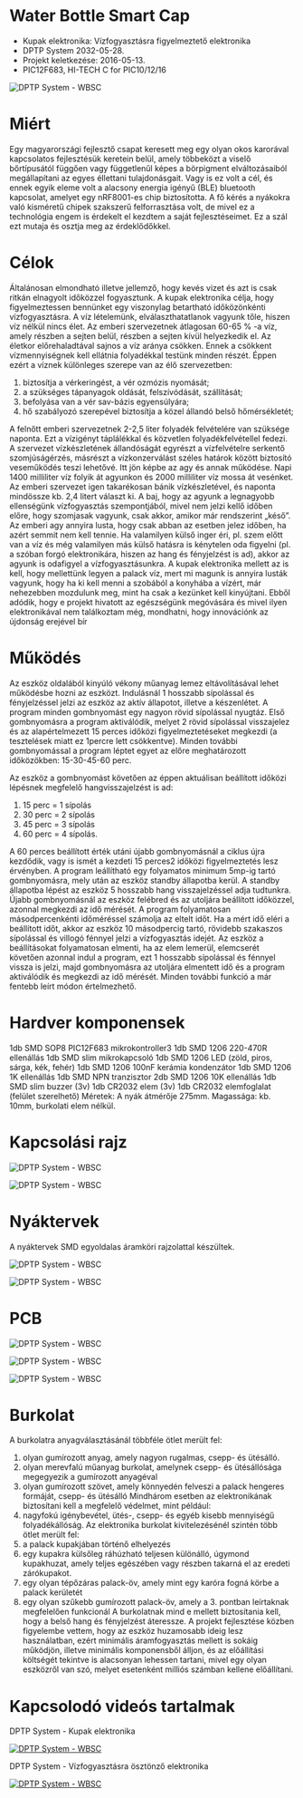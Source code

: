 # Water Bottle Smart Cap
* Kupak elektronika: Vízfogyasztásra figyelmeztető elektronika
* DPTP System 2032-05-28.
* Projekt keletkezése: 2016-05-13.
* PIC12F683, HI-TECH C for PIC10/12/16

![DPTP System - WBSC](https://github.com/DPTPSystem/WaterBottleCap/blob/master/images/pcb_3.PNG "DPTP System - WBSC")

# Miért
Egy magyarországi fejlesztő csapat keresett meg egy olyan okos karorával kapcsolatos fejlesztésük keretein belül, amely többeközt a viselő 
bőrtípusától függően vagy függetlenűl képes a börpigment elváltozásaiból megállapítani az egyes éllettani tulajdonásgait. Vagy is ez volt a
cél, és ennek egyik eleme volt a alacsony energia igényű (BLE) bluetooth kapcsolat, amelyet egy nRF8001-es chip biztosította. A fő kérés a 
nyákokra való kisméretű chipek szakszerű felforrasztása volt, de mivel ez a technológia engem is érdekelt el kezdtem a saját fejlesztéseimet.
Ez a szál ezt mutaja és osztja meg az érdeklődőkkel.

# Célok
Általánosan elmondható illetve jellemző, hogy kevés vizet és azt is csak ritkán elnagyolt időközzel fogyasztunk. A kupak elektronika célja, 
hogy figyelmeztessen bennünket egy viszonylag betartható időközönkénti vízfogyasztásra. A víz lételemünk, elválaszthatatlanok vagyunk tőle, 
hiszen víz nélkül nincs élet. Az emberi szervezetnek átlagosan 60-65 % -a víz, amely részben a sejten belül, részben a sejten kívül helyezkedik 
el. Az életkor előrehaladtával sajnos a víz aránya csökken. Ennek a csökkent vízmennyiségnek kell ellátnia folyadékkal testünk minden részét.
Éppen ezért a víznek különleges szerepe van az élő szervezetben:
1. biztosítja a vérkeringést, a vér ozmózis nyomását;
2. a szükséges tápanyagok oldását, felszívódását, szállítását;
3. befolyása van a vér sav-bázis egyensúlyára;
4. hő szabályozó szerepével biztosítja a közel állandó belső hőmérsékletét;

A felnőtt emberi szervezetnek 2-2,5 liter folyadék felvételére van szüksége naponta. Ezt a vízigényt táplálékkal és közvetlen folyadékfelvétellel 
fedezi. A szervezet vízkészletének állandóságát egyrészt a vízfelvételre serkentő szomjúságérzés, másrészt a vízkonzerválást széles határok között 
biztosító veseműködés teszi lehetővé. Itt jön képbe az agy és annak működése. Napi 1400 milliliter víz folyik át agyunkon és 2000 milliliter víz 
mossa át vesénket. Az emberi szervezet igen takarékosan bánik vízkészletével, és naponta mindössze kb. 2,4 litert választ ki. A baj, hogy az agyunk 
a legnagyobb ellenségünk vízfogyasztás szempontjából, mivel nem jelzi kellő időben előre, hogy szomjasak vagyunk, csak akkor, amikor már rendszerint 
„késő”. Az emberi agy annyira lusta, hogy csak abban az esetben jelez időben, ha azért semmit nem kell tennie. Ha valamilyen külső inger éri, pl. 
szem előtt van a víz és még valamilyen más külső hatásra is kénytelen oda figyelni (pl. a szóban forgó elektronikára, hiszen az hang és fényjelzést
is ad), akkor az agyunk is odafigyel a vízfogyasztásunkra. A kupak elektronika mellett az is kell, hogy mellettünk legyen a palack víz, mert mi 
magunk is annyira lusták vagyunk, hogy ha ki kell menni a szobából a konyhába a vízért, már nehezebben mozdulunk meg, mint ha csak a kezünket kell 
kinyújtani. Ebből adódik, hogy e projekt hivatott az egészségünk megóvására és mivel ilyen elektronikával nem találkoztam még, mondhatni, hogy 
innovációnk az újdonság erejével bír

# Működés
Az eszköz oldalából kinyúló vékony műanyag lemez eltávolításával lehet működésbe hozni az eszközt. Indulásnál 1 hosszabb sípolással és fényjelzéssel 
jelzi az eszköz az aktív állapotot, illetve a készenlétet. A program minden gombnyomást egy nagyon rövid sípolással nyugtáz. Első gombnyomásra a 
program aktiválódik, melyet 2 rövid sípolással visszajelez és az alapértelmezett 15 perces időközi figyelmeztetéseket megkezdi (a tesztelések miatt 
ez 1percre lett csökkentve). Minden további gombnyomással a program léptet egyet az előre meghatározott időközökben: 15-30-45-60 perc.

Az eszköz a gombnyomást követően az éppen aktuálisan beállított időközi lépésnek megfelelő hangvisszajelzést is ad:
1. 15 perc = 1 sípolás
2. 30 perc = 2 sípolás
3. 45 perc = 3 sípolás
4. 60 perc = 4 sípolás.

A 60 perces beállított érték utáni újabb gombnyomásnál a ciklus újra kezdődik, vagy is ismét a kezdeti 15 perces2 időközi figyelmeztetés lesz érvényben.
A program leállítható egy folyamatos minimum 5mp-ig tartó gombnyomásra, mely után az eszköz standby állapotba kerül. A standby állapotba lépést az eszköz 
5 hosszabb hang visszajelzéssel adja tudtunkra. Újabb gombnyomásnál az eszköz felébred és az utoljára beállított időközzel, azonnal megkezdi az idő mérését.
A program folyamatosan másodpercenkénti időméréssel számolja az eltelt időt. Ha a mért idő eléri a beállított időt, akkor az eszköz 10 másodpercig tartó, 
rövidebb szakaszos sípolással és villogó fénnyel jelzi a vízfogyasztás idejét. Az eszköz a beállításokat folyamatosan elmenti, ha az elem lemerül, elemcserét 
követően azonnal indul a program, ezt 1 hosszabb sípolással és fénnyel vissza is jelzi, majd gombnyomásra az utoljára elmentett idő és a program aktiválódik 
és megkezdi az idő mérését. Minden további funkció a már fentebb leírt módon értelmezhető.

# Hardver komponensek
1db SMD SOP8 PIC12F683 mikrokontroller3
1db SMD 1206 220-470R ellenállás
1db SMD slim mikrokapcsoló
1db SMD 1206 LED (zöld, piros, sárga, kék, fehér)
1db SMD 1206 100nF kerámia kondenzátor
1db SMD 1206 1K ellenállás
1db SMD NPN tranzisztor
2db SMD 1206 10K ellenállás
1db SMD slim buzzer (3v)
1db CR2032 elem (3v)
1db CR2032 elemfoglalat (felület szerelhető)
Méretek:
A nyák átmérője 275mm.
Magassága: kb. 10mm, burkolati elem nélkül.

# Kapcsolási rajz

![DPTP System - WBSC](https://github.com/DPTPSystem/WaterBottleCap/blob/master/images/sematic_1.PNG "DPTP System - WBSC")

![DPTP System - WBSC](https://github.com/DPTPSystem/WaterBottleCap/blob/master/images/sematic_2.PNG "DPTP System - WBSC")

# Nyáktervek
A nyáktervek SMD egyoldalas áramköri rajzolattal készültek.

![DPTP System - WBSC](https://github.com/DPTPSystem/WaterBottleCap/blob/master/images/kupak_1.PNG "DPTP System - WBSC")

![DPTP System - WBSC](https://github.com/DPTPSystem/WaterBottleCap/blob/master/images/kupak_2.PNG "DPTP System - WBSC")

# PCB

![DPTP System - WBSC](https://github.com/DPTPSystem/WaterBottleCap/blob/master/images/pcb_1.PNG "DPTP System - WBSC")

![DPTP System - WBSC](https://github.com/DPTPSystem/WaterBottleCap/blob/master/images/pcb_2.PNG "DPTP System - WBSC")

![DPTP System - WBSC](https://github.com/DPTPSystem/WaterBottleCap/blob/master/images/pcb_3.PNG "DPTP System - WBSC")

# Burkolat
A burkolatra anyagválasztásánál többféle ötlet merült fel:
1. olyan gumírozott anyag, amely nagyon rugalmas, csepp- és ütésálló.
2. olyan merevfalú műanyag burkolat, amelynek csepp- és ütésállósága megegyezik a gumírozott anyagéval
3. olyan gumírozott szövet, amely könnyedén felveszi a palack hengeres formáját, csepp- és ütésálló
Mindhárom esetben az elektronikának biztosítani kell a megfelelő védelmet, mint például:
1. nagyfokú igénybevétel, ütés-, csepp- és egyéb kisebb mennyiségű folyadékállóság.
Az elektronika burkolat kivitelezésénél szintén több ötlet merült fel:
1. a palack kupakjában történő elhelyezés
2. egy kupakra külsőleg ráhúzható teljesen különálló, úgymond kupakhuzat, amely teljes egészében vagy részben takarná el az eredeti zárókupakot.
3. egy olyan tépőzáras palack-öv, amely mint egy karóra fogná körbe a palack kerületét
4. egy olyan szűkebb gumírozott palack-öv, amely a 3. pontban leírtaknak megfelelően funkcionál
A burkolatnak mind e mellett biztosítania kell, hogy a belső hang és fényjelzést áteressze. A projekt fejlesztése közben figyelembe vettem, hogy 
az eszköz huzamosabb ideig lesz használatban, ezért minimális áramfogyasztás mellett is sokáig működjön, illetve minimális komponensből álljon, 
és az előállítási költségét tekintve is alacsonyan lehessen tartani, mivel egy olyan eszközről van szó, melyet esetenként milliós számban kellene 
előállítani.

# Kapcsolodó videós tartalmak
DPTP System - Kupak elektronika

[![DPTP System - WBSC](https://img.youtube.com/vi/LDBDLTYmF1c/0.jpg)](https://www.youtube.com/watch?v=LDBDLTYmF1c)

DPTP System - Vízfogyasztásra ösztönző elektronika

[![DPTP System - WBSC](https://img.youtube.com/vi/Fg6iMSZSsOc/0.jpg)](https://www.youtube.com/watch?v=Fg6iMSZSsOc)